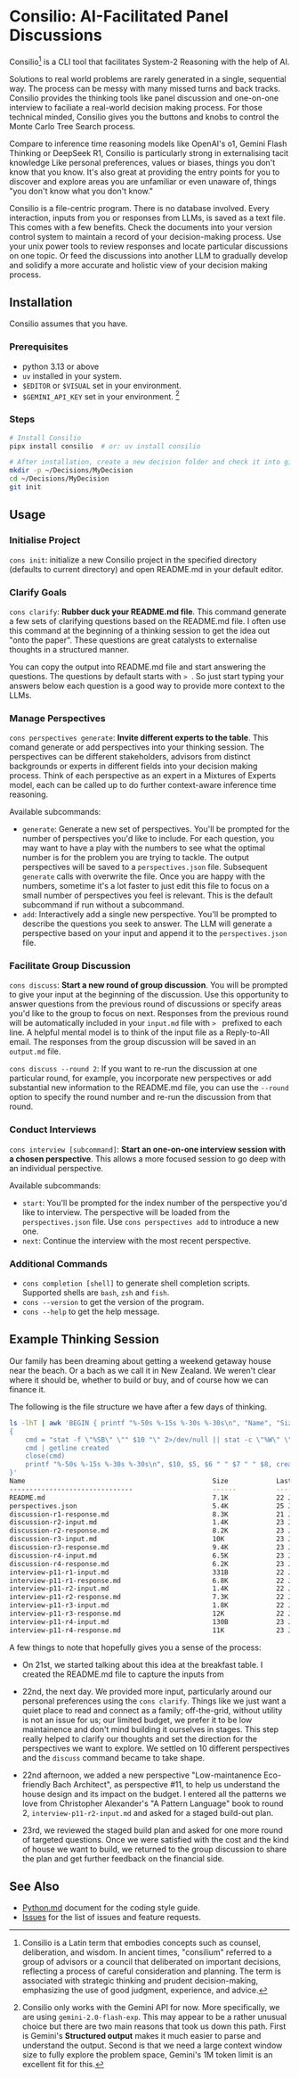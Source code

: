 # Consilio: AI-Facilitated Panel Discussions

Consilio[^1] is a CLI tool that facilitates System-2 Reasoning with the help of 
AI. 

Solutions to real world problems are rarely generated in a single, sequential
way. The process can be messy with many missed turns and back tracks. Consilio
provides the thinking tools like panel discussion and one-on-one interview to
faciliate a real-world decision making process. For those technical minded,
Consilio gives you the buttons and knobs to control the Monte Carlo Tree Search
process. 

Compare to inference time reasoning models like OpenAI's o1, Gemini Flash
Thinking or DeepSeek R1, Consilio is particularly strong in externalising tacit
knowledge Like personal preferences, values or biases, things you don't know
that you know. It's also great at providing the entry points for you to
discover and explore areas you are unfamiliar or even unaware of, things "you
don't know what you don't know." 

Consilio is a file-centric program. There is no database involved. Every
interaction, inputs from you or responses from LLMs, is saved as a text file.
This comes with a few benefits. Check the documents into your version control
system to maintain a record of your decision-making process. Use your unix
power tools to review responses and locate particular discussions on one topic.
Or feed the discussions into another LLM to gradually develop and solidify a
more accurate and holistic view of your decision making process.


## Installation

Consilio assumes that you have.

### Prerequisites

- python 3.13 or above
- `uv` installed in your system.
- `$EDITOR` or `$VISUAL` set in your environment.
- `$GEMINI_API_KEY` set in your environment. [^2]


### Steps

```bash
# Install Consilio
pipx install consilio  # or: uv install consilio

# After installation, create a new decision folder and check it into git
mkdir -p ~/Decisions/MyDecision
cd ~/Decisions/MyDecision
git init
```

## Usage

### Initialise Project

`cons init`: initialize a new Consilio project in the specified directory (defaults to
current directory) and open README.md in your default editor. 


### Clarify Goals

`cons clarify`: **Rubber duck your README.md file**. This command generate a
few sets of clarifying questions based on the README.md file. I often use this
command at the beginning of a thinking session to get the idea out "onto the
paper". These questions are great catalysts to externalise thoughts in a
structured manner.

You can copy the output into README.md file and start answering the questions.
The questions by default starts with `> `. So just start typing your answers
below each question is a good way to provide more context to the LLMs.


### Manage Perspectives

`cons perspectives generate`: **Invite different experts to the table**.
This comand generate or add perspectives into your thinking session. The
perspectives can be different stakeholders, advisors from distinct backgrounds
or experts in different fields into your decision making process. Think of each 
perspective as an expert in a Mixtures of Experts model, each can be called up
to do further context-aware inference time reasoning.

Available subcommands:

- `generate`: Generate a new set of perspectives. You'll be prompted for the
  number of perspectives you'd like to include. For each question, you may want
  to have a play with the numbers to see what the optimal number is for the
  problem you are trying to tackle. The output perspectives will be saved to a
  `perspectives.json` file. Subsequent `generate` calls with overwrite the
  file. Once you are happy with the numbers, sometime it's a lot faster to just
  edit this file to focus on a small number of perspectives you feel is
  relevant. This is the default subcommand if run without a subcommand. 
- `add`: Interactively add a single new perspective. You'll be prompted to
  describe the questions you seek to answer. The LLM will generate a
  perspective based on your input and append it to the `perspectives.json`
  file.


### Facilitate Group Discussion

`cons discuss`: **Start a new round of group discussion**. You will be prompted
to give your input at the beginning of the discussion. Use this opportunity to
answer questions from the previous round of discussions or specify areas you'd
like to the group to focus on next. Responses from the previous round will be
automatically included in your `input.md` file with `> ` prefixed to each line.
A helpful mental model is to think of the input file as a Reply-to-All email. 
The responses from the group discussion will be saved in an `output.md` file.

`cons discuss --round 2`: If you want to re-run the discussion at one particular round, for example, you
incorporate new perspectives or add substantial new information to the README.md
file, you can use the `--round` option to specify the round number and re-run the
discussion from that round. 

### Conduct Interviews

`cons interview [subcommand]`: **Start an one-on-one interview session with a
chosen perspective**. This allows a more focused session to go deep with an
individual perspective. 

Available subcommands:

- `start`: You'll be prompted for the index number of the perspective you'd
  like to interview. The perspective will be loaded from the
  `perspectives.json` file. Use `cons perspectives add` to introduce a new one.
- `next`: Continue the interview with the most recent perspective.


### Additional Commands

- `cons completion [shell]` to generate shell completion scripts. Supported shells are `bash`, `zsh` and `fish`.
- `cons --version` to get the version of the program.
- `cons --help` to get the help message.


## Example Thinking Session 

Our family has been dreaming about getting a weekend getaway house near the
beach. Or a bach as we call it in New Zealand. We weren't clear where it
should be, whether to build or buy, and of course how we can finance it. 

The following is the file structure we have after a few days of thinking.

```bash
ls -lhT | awk 'BEGIN { printf "%-50s %-15s %-30s %-30s\n", "Name", "Size", "Last Modified", "Created" }
{
    cmd = "stat -f \"%SB\" \"" $10 "\" 2>/dev/null || stat -c \"%W\" \"" $10 "\" 2>/dev/null"
    cmd | getline created
    close(cmd)
    printf "%-50s %-15s %-30s %-30s\n", $10, $5, $6 " " $7 " " $8, created
}'
Name                                               Size            Last Modified                  Created
-------------------------------                    ------          ---------------                 -------------------
README.md                                          7.1K            22 Jan 10:58:50                Jan 21 09:28:50 2025
perspectives.json                                  5.4K            25 Jan 09:32:02                Jan 21 10:04:27 2025
discussion-r1-response.md                          8.3K            21 Jan 09:39:10                Jan 22 09:39:10 2025
discussion-r2-input.md                             1.4K            23 Jan 11:35:37                Jan 23 11:35:37 2025
discussion-r2-response.md                          8.2K            23 Jan 11:59:07                Jan 23 11:59:07 2025
discussion-r3-input.md                             10K             23 Jan 12:22:21                Jan 23 12:22:21 2025
discussion-r3-response.md                          9.4K            23 Jan 12:43:45                Jan 23 12:43:45 2025
discussion-r4-input.md                             6.5K            23 Jan 13:08:13                Jan 23 13:08:13 2025
discussion-r4-response.md                          6.2K            23 Jan 16:56:12                Jan 23 16:56:12 2025
interview-p11-r1-input.md                          331B            22 Jan 12:32:58                Jan 22 12:32:58 2025
interview-p11-r1-response.md                       6.8K            22 Jan 12:33:07                Jan 22 12:33:07 2025
interview-p11-r2-input.md                          1.4K            22 Jan 12:35:02                Jan 22 12:32:40 2025
interview-p11-r2-response.md                       7.3K            22 Jan 12:35:16                Jan 22 12:35:16 2025
interview-p11-r3-input.md                          1.8K            22 Jan 16:25:13                Jan 22 16:23:31 2025
interview-p11-r3-response.md                       12K             22 Jan 16:25:34                Jan 22 16:25:34 2025
interview-p11-r4-input.md                          130B            23 Jan 11:15:50                Jan 23 11:15:50 2025
interview-p11-r4-response.md                       11K             23 Jan 11:16:10                Jan 23 11:16:10 2025
```

A few things to note that hopefully gives you a sense of the process:

* On 21st, we started talking about this idea at the breakfast table. I created
  the README.md file to capture the inputs from 

* 22nd, the next day. We provided more input, particularly around our personal
  preferences using the `cons clarify`. Things like we just want a quiet place
  to read and connect as a family; off-the-grid, without utility is not an
  issue for us; our limited budget, we prefer it to be low maintainence and
  don't mind building it ourselves in stages. This step really helped to
  clarify our thoughts and set the direction for the perspectives we want to
  explore. We settled on 10 different perspectives and the `discuss` command
  became to take shape.

* 22nd afternoon, we added a new perspective "Low-maintanence Eco-friendly Bach
  Architect", as perspective #11, to help us understand the house design and its
  impact on the budget. I entered all the patterns we love from Christopher
  Alexander's "A Pattern Language" book to round 2, `interview-p11-r2-input.md`
  and asked for a staged build-out plan.

* 23rd, we reviewed the staged build plan and asked for one more round of
  targeted questions. Once we were satisfied with the cost and the kind of
  house we want to build, we returned to the group discussion to share the plan
  and get further feedback on the financial side.


## See Also

- [Python.md](Python.md) document for the coding style guide.
- [Issues](https://github.com/alexdong/consilio/issues) for the list of issues and feature requests.

[^1]: Consilio is a Latin term that embodies concepts such as counsel, deliberation, and wisdom. In ancient times, "consilium" referred to a group of advisors or a council that deliberated on important decisions, reflecting a process of careful consideration and planning. The term is associated with strategic thinking and prudent decision-making, emphasizing the use of good judgment, experience, and advice.
[^2]: Consilio only works with the Gemini API for now. More specifically, we are using `gemini-2.0-flash-exp`. This may appear to be a rather unusual choice but there are two main reasons that took us down this path. First is Gemini's **Structured output** makes it much easier to parse and understand the output. Second is that we need a large context window size to fully explore the problem space, Gemini's 1M token limit is an excellent fit for this.
[^3]: Just like LISP's `cons`, Consilio builds up structures that you can manipulate, shape and transform. A tool that helps you to construct your thoughts, opinions, and decisions in a structured manner.

